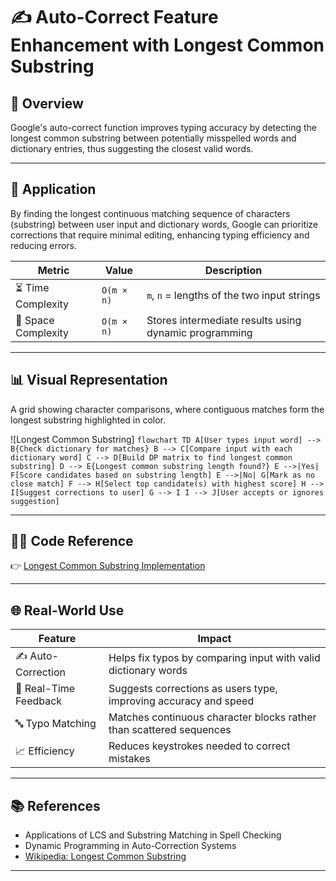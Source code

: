 # ✍️ Auto-Correct Feature Enhancement with Longest Common Substring

## 📌 Overview

Google's auto-correct function improves typing accuracy by detecting the longest common substring between potentially misspelled words and dictionary entries, thus suggesting the closest valid words.

---

## 🧠 Application

By finding the longest continuous matching sequence of characters (substring) between user input and dictionary words, Google can prioritize corrections that require minimal editing, enhancing typing efficiency and reducing errors.

| Metric             | Value           | Description                                                             |
|--------------------|------------------|-------------------------------------------------------------------------|
| ⏳ Time Complexity  | `O(m × n)`        | `m`, `n` = lengths of the two input strings                             |
| 🧠 Space Complexity | `O(m × n)`        | Stores intermediate results using dynamic programming                   |

---

## 📊 Visual Representation

A grid showing character comparisons, where contiguous matches form the longest substring highlighted in color.

![Longest Common Substring]
`flowchart TD
    A[User types input word] --> B{Check dictionary for matches}
    B --> C[Compare input with each dictionary word]
    C --> D[Build DP matrix to find longest common substring]
    D --> E{Longest common substring length found?}
    E -->|Yes| F[Score candidates based on substring length]
    E -->|No| G[Mark as no close match]
    F --> H[Select top candidate(s) with highest score]
    H --> I[Suggest corrections to user]
    G --> I
    I --> J[User accepts or ignores suggestion]
`

---

## 🧑‍💻 Code Reference

👉 [Longest Common Substring Implementation](https://github.com/yourusername/longest-common-substring)

---

## 🌐 Real-World Use

| Feature                 | Impact                                                              |
|--------------------------|---------------------------------------------------------------------|
| ✍️ Auto-Correction        | Helps fix typos by comparing input with valid dictionary words      |
| 💬 Real-Time Feedback     | Suggests corrections as users type, improving accuracy and speed    |
| 🔤 Typo Matching           | Matches continuous character blocks rather than scattered sequences |
| 📈 Efficiency             | Reduces keystrokes needed to correct mistakes                      |

---

## 📚 References

- Applications of LCS and Substring Matching in Spell Checking  
- Dynamic Programming in Auto-Correction Systems  
- [Wikipedia: Longest Common Substring](https://en.wikipedia.org/wiki/Longest_common_substring_problem)

  
---
